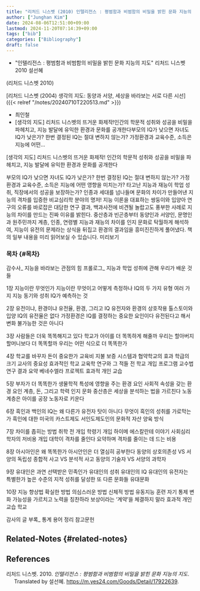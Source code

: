 ```yaml
---
title: "리처드 니스벳 (2010) 인텔리전스 : 평범함과 비범함의 비밀을 밝힌 문화 지능의 지도"
author: ["Junghan Kim"]
date: 2024-08-06T12:51:00+09:00
lastmod: 2024-11-20T07:14:39+09:00
tags: ["bib"]
categories: ["Bibliography"]
draft: false
---
```


-   "인텔리전스 : 평범함과 비범함의 비밀을 밝힌 문화 지능의 지도" 리처드 니스벳 2010 설선혜

(리처드 니스벳 2010)

[리처드 니스벳 (2004) 생각의 지도: 동양과 서양, 세상을 바라보는 서로 다른 시선]({{< relref "/notes/20240710T220513.md" >}})

-   최인철
-   [생각의 지도] 리처드 니스벳의 뜨거운 화제작!인간의 학문적 성취와 성공을 비밀을 파헤치고, 지능 발달에 유익한 환경과 문화를 공개한다부모의 IQ가 낮으면 자녀도 IQ가 낮은가? 한번 결정된 IQ는 절대 변하지 않는가? 가정환경과 교육수준, 소득은 지능에 어떤...

[생각의 지도] 리처드 니스벳의 뜨거운 화제작! 인간의 학문적 성취와 성공을 비밀을 파헤치고, 지능 발달에 유익한 환경과 문화를 공개한다

부모의 IQ가 낮으면 자녀도 IQ가 낮은가? 한번 결정된 IQ는 절대 변하지 않는가? 가정환경과 교육수준, 소득은 지능에 어떤 영향을 미치는가? 타고난 지능과 재능이 학업 성취, 직장에서의 성공을 보장하는가? 인종과 세대를 넘나들며 문화의 차이가 만들어낸 지능의 격차를 입증한 비교심리학 분야의 명저! 지능 이론을 대표하는 쌍둥이와 입양아 연구의 오류를 바로잡은 대담한 연구 결과, 백과사전에 비견될 놀랍고도 풍부한 사례로 지능의 차이를 만드는 진짜 이유를 밝힌다. 중산층과 빈곤층부터 동양인과 서양인, 문명인과 원주민까지 계층, 인종, 연령별 지능과 재능의 차이를 인지 문화로 탁월하게 해석하여, 지능이 유전의 문제라는 상식을 뒤집고 환경의 결과임을 흥미진진하게 풀어냈다. 책의 일부 내용을 미리 읽어보실 수 있습니다. 미리보기


### 목차 {#목차}

감수사\_ 지능을 바라보는 관점의 힘 프롤로그\_ 지능과 학업 성취에 관해 우리가 배운 것들

1장 지능이란 무엇인가 지능이란 무엇이고 어떻게 측정하나 IQ의 두 가지 유형 여러 가지 지능 동기와 성취 IQ가 예측하는 것

2장 유전이냐, 환경이냐 유전율, 환경, 그리고 IQ 유전자와 환경의 상호작용 톨스토이와 입양 IQ의 유전율은 없다 가정환경은 IQ를 결정하는 중요한 요인이다 유전된다고 해서 변화 불가능한 것은 아니다

3장 사람들은 더욱 똑똑해지고 있다 학교가 아이를 더 똑똑하게 해줄까 우리는 할아버지 할머니보다 더 똑똑할까 우리는 어떤 식으로 더 똑똑한가

4장 학교를 바꾸자 돈이 중요한가 교육비 지불 보증 시스템과 협약학교의 효과 학급의 크기 교사의 중요성 효과적인 학교 교육학 연구와 그 적들 전 학교 개입 프로그램 교수법 연구 결과 요약 베네수엘라 프로젝트 효과적 개인 교습

5장 부자가 더 똑똑한가 생물학적 특성에 영향을 주는 환경 요인 사회적 속성을 갖는 환경 요인 계층, 돈, 그리고 학력 인지 문화 중산층은 세상을 분석하는 법을 가르친다 노동계층은 아이를 공장 노동자로 키운다

6장 흑인과 백인의 IQ는 왜 다른가 유전자 탓이 아니다 무엇이 흑인의 성취를 가로막는가 흑인에 대한 미국의 카스트제도 서인도제도인의 문화적 자산 양육 방식

7장 차이를 좁히는 방법 취학 전 개입 학령기 개입 하이메 에스칼란테 이야기 사회심리학자의 저비용 개입 대학이 격차를 줄인다 요약하며 격차를 줄이는 데 드는 비용

8장 아시아인은 왜 똑똑한가 아시안인은 더 열심히 공부한다 동양의 상호의존성 VS 서양의 독립성 종합적 사고 VS 분석적 사고 동양의 기술자 VS 서양의 과학자

9장 유대인은 과연 선택받은 민족인가 유대인의 성취 유대인의 IQ 유대인의 유전자는 특별한가 높은 수준의 지적 성취를 달성한 또 다른 문화들 유대문화

10장 지능 향상법 확실한 방법 의심스러운 방법 신체적 방법 유동지능 훈련 자기 통제 변화 가능성을 가르치고 노력을 칭찬하라 보상이라는 ‘계약’을 체결하지 말라 효과적 개인 교습 학교

감사의 글 부록\_ 통계 용어 정리 참고문헌


## Related-Notes {#related-notes}

## References

<style>.csl-entry{text-indent: -1.5em; margin-left: 1.5em;}</style><div class="csl-bib-body">
  <div class="csl-entry">리처드 니스벳. 2010. <i>인텔리전스 : 평범함과 비범함의 비밀을 밝힌 문화 지능의 지도</i>. Translated by 설선혜. <a href="https://m.yes24.com/Goods/Detail/17922639">https://m.yes24.com/Goods/Detail/17922639</a>.</div>
</div>
